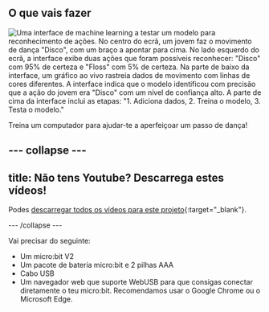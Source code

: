 ## O que vais fazer

![Uma interface de machine learning a testar um modelo para reconhecimento de ações. No centro do ecrã, um jovem faz o movimento de dança "Disco", com um braço a apontar para cima. No lado esquerdo do ecrã, a interface exibe duas ações que foram possíveis reconhecer: "Disco" com 95% de certeza e "Floss" com 5% de certeza. Na parte de baixo da interface, um gráfico ao vivo rastreia dados de movimento com linhas de cores diferentes. A interface indica que o modelo identificou com precisão que a ação do jovem era "Disco" com um nível de confiança alto. A parte de cima da interface inclui as etapas: "1. Adiciona dados, 2. Treina o modelo, 3. Testa o modelo."](images/wywm.png)

Treina um computador para ajudar-te a aperfeiçoar um passo de dança!

## --- collapse ---

## title: Não tens Youtube? Descarrega estes vídeos!

Podes [descarregar todos os vídeos para este projeto](https://rpf.io/p/pt-PT/dance-detector-go){:target="_blank"}.

\--- /collapse ---

Vai precisar do seguinte:

- Um micro:bit V2
- Um pacote de bateria micro:bit e 2 pilhas AAA
- Cabo USB
- Um navegador web que suporte WebUSB para que consigas conectar diretamente o teu micro:bit. Recomendamos usar o Google Chrome ou o Microsoft Edge.